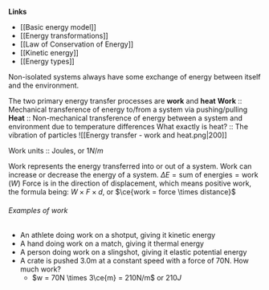 **Links**
- [[Basic energy model]] 
- [[Energy transformations]] 
- [[Law of Conservation of Energy]] 
- [[Kinetic energy]]
- [[Energy types]] 

Non-isolated systems always have some exchange of energy between itself and the environment.

The two primary energy transfer processes are **work** and **heat** 
**Work** :: Mechanical transference of energy to/from a system via pushing/pulling
**Heat** :: Non-mechanical transference of energy between a system and environment due to temperature differences
What exactly is heat? :: The vibration of particles
![[Energy transfer - work and heat.png|200]]

Work units :: Joules, or $1N$/$m$

Work represents the energy transferred into or out of a system.
Work can increase or decrease the energy of a system.
$\Delta E = \text{sum of energies} = \text{work } (W)$
Force is in the direction of displacement, which means positive work, the formula being:
	$W \times F \times d$, or $\ce{work = force \times distance}$

###### Examples of work
- An athlete doing work on a shotput, giving it kinetic energy
- A hand doing work on a match, giving it thermal energy
- A person doing work on a slingshot, giving it elastic potential energy
- A crate is pushed 3.0m at a constant speed with a force of 70N. How much work?
	- $w = 70N \times 3\ce{m} = 210N/m$ or $210J$

